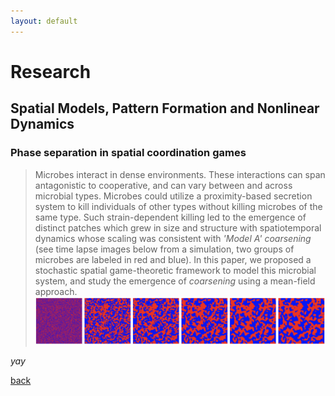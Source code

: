 ```yaml
---
layout: default
---
```


# Research

## Spatial Models, Pattern Formation and Nonlinear Dynamics

### Phase separation in spatial coordination games

> Microbes interact in dense environments. These interactions can span antagonistic to cooperative, and can vary between and across microbial types. Microbes could utilize a proximity-based secretion system to kill individuals of other types without killing microbes of the same type. Such strain-dependent killing led to the emergence of distinct patches which grew in size and structure with spatiotemporal dynamics whose scaling was consistent with _'Model A' coarsening_ (see time lapse images below from a simulation, two groups of microbes are labeled in red and blue). In this paper, we proposed a stochastic spatial game-theoretic framework to model this microbial system, and study the emergence of _coarsening_ using a mean-field approach.
![Octocat](./figures/research/sim_game.png)

_yay_

[back](./)

